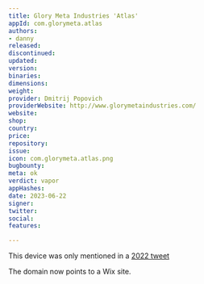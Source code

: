 ```yaml
---
title: Glory Meta Industries 'Atlas'
appId: com.glorymeta.atlas
authors:
- danny
released: 
discontinued: 
updated: 
version: 
binaries: 
dimensions: 
weight: 
provider: Dmitrij Popovich
providerWebsite: http://www.glorymetaindustries.com/
website: 
shop: 
country: 
price: 
repository: 
issue: 
icon: com.glorymeta.atlas.png
bugbounty: 
meta: ok
verdict: vapor
appHashes: 
date: 2023-06-22
signer: 
twitter: 
social: 
features: 

---
```


This device was only mentioned in a [2022 tweet](https://twitter.com/PopovichDmitrij/status/1563307379386912771)

The domain now points to a Wix site. 
